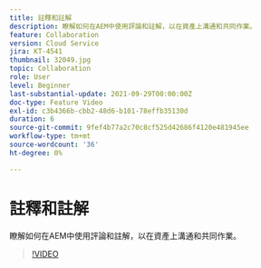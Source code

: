 ```yaml
---
title: 註釋和註解
description: 瞭解如何在AEM中使用評論和註解，以在資產上溝通和共同作業。
feature: Collaboration
version: Cloud Service
jira: KT-4541
thumbnail: 32049.jpg
topic: Collaboration
role: User
level: Beginner
last-substantial-update: 2021-09-29T00:00:00Z
doc-type: Feature Video
exl-id: c3b4366b-cbb2-48d6-b101-78effb35130d
duration: 6
source-git-commit: 9fef4b77a2c70c8cf525d42686f4120e481945ee
workflow-type: tm+mt
source-wordcount: '36'
ht-degree: 0%

---
```


# 註釋和註解

瞭解如何在AEM中使用評論和註解，以在資產上溝通和共同作業。

>[!VIDEO](https://video.tv.adobe.com/v/32049?quality=12&learn=on)
